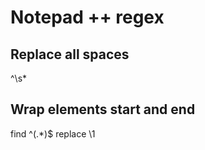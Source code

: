 # Notepad ++ regex

## Replace all spaces
^\s*


## Wrap elements start and end
find ^(.*)$
replace \1 
